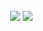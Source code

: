 <div style="display: flex; align-items: flex-start;">
  <div style="flex: 50%; padding: 5%;">
    <img src="https://github-readme-stats.vercel.app/api?username=tandashi&count_private=true&show_icons=true&theme=dark&hide_border=true" />
    <img src="https://github-readme-stats.vercel.app/api/top-langs/?username=tandashi&theme=dark&hide=html&hide_border=true&layout=compact" />
  </div>
</div>
